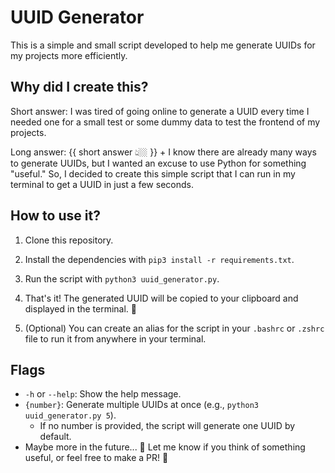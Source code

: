 # UUID Generator

This is a simple and small script developed to help me generate UUIDs for my projects more efficiently.

## Why did I create this?

Short answer: I was tired of going online to generate a UUID every time I needed one for a small test or some dummy data to test the frontend of my projects.

Long answer: {{ short answer 👆🏼 }} + I know there are already many ways to generate UUIDs, but I wanted an excuse to use Python for something "useful." So, I decided to create this simple script that I can run in my terminal to get a UUID in just a few seconds.

## How to use it?

1. Clone this repository.

2. Install the dependencies with `pip3 install -r requirements.txt`.

3. Run the script with `python3 uuid_generator.py`.

4. That's it! The generated UUID will be copied to your clipboard and displayed in the terminal. 🎉

5. (Optional) You can create an alias for the script in your `.bashrc` or `.zshrc` file to run it from anywhere in your terminal.

## Flags

- `-h` or `--help`: Show the help message.
- `{number}`: Generate multiple UUIDs at once (e.g., `python3 uuid_generator.py 5`).
  - If no number is provided, the script will generate one UUID by default.
- Maybe more in the future... 🤔 Let me know if you think of something useful, or feel free to make a PR! 👀
